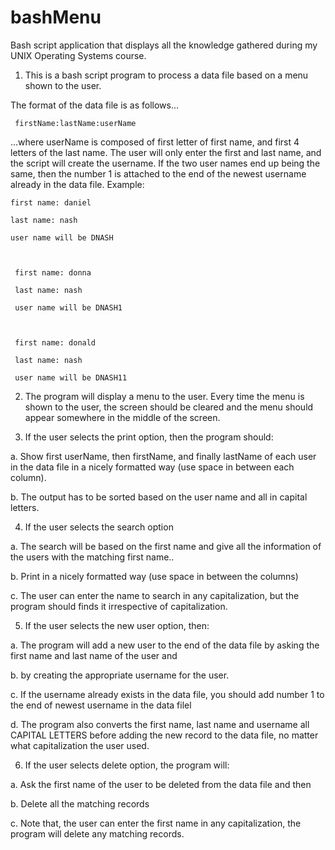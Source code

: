 # bashMenu
Bash script application that displays all the knowledge gathered during my UNIX Operating Systems course.



1.  This is a bash script program to process a data file based on a menu shown to the user. 

The format of the data file is as follows...

     firstName:lastName:userName 

...where userName is composed of first letter of first name, and first 4 letters of the last name. The user will only enter the first and last name, and the script will create the username. If the two user names end up being the same, then the number 1 is attached to the end of the newest username already in the data file. Example:

 

    first name: daniel

    last name: nash

    user name will be DNASH

    

     first name: donna

     last name: nash

     user name will be DNASH1

 

     first name: donald

     last name: nash

     user name will be DNASH11

 

2.  The program will display a menu to the user. Every time the menu is shown to the user, the screen should be cleared and the menu should appear somewhere in the middle of the screen.
 


3.  If the user selects the print option, then the program should:

  a.  Show first userName, then firstName, and finally lastName of each user in the data file in a nicely formatted way (use space in between each column).

  b.  The output has to be sorted based on the user name and all in capital letters.



4.  If the user selects the search option

  a.  The search will be based on the first name and give all the information of the users with the matching first name..

  b.  Print in a nicely formatted way (use space in between the columns)

  c.  The user can enter the name to search in any capitalization, but the program should finds it irrespective of capitalization.

 

5.  If the user selects the new user option, then:

  a.  The program will add a new user to the end of the data file by asking the first name and last name of the user and

  b.  by creating the appropriate username for the user.

  c.  If the username already exists in the data file, you should add number 1 to the end of newest username in the data filel

  d.  The program also converts the first name, last name and username all CAPITAL LETTERS before adding the new record to the data file, no matter what capitalization the user used.

 

6.  If the user selects delete option, the program will:

  a.  Ask the first name of the user to be deleted from the data file and then

  b.  Delete all the matching records

  c.  Note that, the user can enter the first name in any capitalization, the program will delete any matching records.
